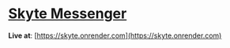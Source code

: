 
# [Skyte Messenger](https://skyte.onrender.com)

**Live at**: 
[https://skyte.onrender.com](https://skyte.onrender.com)

